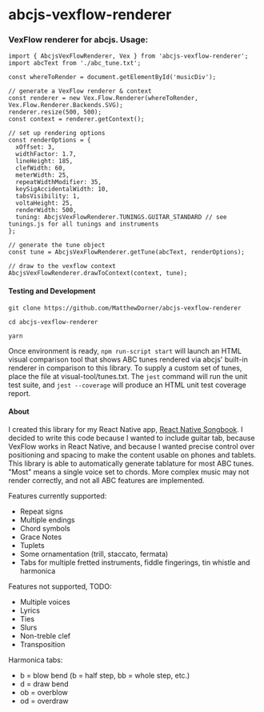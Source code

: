 # abcjs-vexflow-renderer
### VexFlow renderer for abcjs. Usage:

```
import { AbcjsVexFlowRenderer, Vex } from 'abcjs-vexflow-renderer';
import abcText from './abc_tune.txt';

const whereToRender = document.getElementById('musicDiv');

// generate a VexFlow renderer & context
const renderer = new Vex.Flow.Renderer(whereToRender, Vex.Flow.Renderer.Backends.SVG);
renderer.resize(500, 500);
const context = renderer.getContext();

// set up rendering options
const renderOptions = {
  xOffset: 3,
  widthFactor: 1.7,
  lineHeight: 185,
  clefWidth: 60,
  meterWidth: 25,
  repeatWidthModifier: 35,
  keySigAccidentalWidth: 10,
  tabsVisibility: 1,
  voltaHeight: 25,
  renderWidth: 500,
  tuning: AbcjsVexFlowRenderer.TUNINGS.GUITAR_STANDARD // see tunings.js for all tunings and instruments
};

// generate the tune object
const tune = AbcjsVexFlowRenderer.getTune(abcText, renderOptions);

// draw to the vexflow context
AbcjsVexFlowRenderer.drawToContext(context, tune);
```

#### Testing and Development

`git clone https://github.com/MatthewDorner/abcjs-vexflow-renderer`

`cd abcjs-vexflow-renderer`

`yarn`


Once environment is ready, `npm run-script start` will launch an HTML visual comparison tool that shows ABC tunes rendered via abcjs' built-in renderer in comparison to this library. To supply a custom set of tunes, place the file at visual-tool/tunes.txt. The `jest` command will run the unit test suite, and `jest --coverage` will produce an HTML unit test coverage report.

#### About
I created this library for my React Native app, [React Native Songbook](https://github.com/matthewdorner/react-native-songbook). I decided to write this code because I wanted to include guitar tab, because VexFlow works in React Native, and because I wanted precise control over positioning and spacing to make the content usable on phones and tablets. This library is able to automatically generate tablature for most ABC tunes. "Most" means a single voice set to chords. More complex music may not render correctly, and not all ABC features are implemented.

Features currently supported:
- Repeat signs
- Multiple endings
- Chord symbols
- Grace Notes
- Tuplets
- Some ornamentation (trill, staccato, fermata)
- Tabs for multiple fretted instruments, fiddle fingerings, tin whistle and harmonica

Features not supported, TODO:
- Multiple voices
- Lyrics
- Ties
- Slurs
- Non-treble clef
- Transposition

 Harmonica tabs:
 - b = blow bend (b = half step, bb = whole step, etc.)
 - d = draw bend
 - ob = overblow
 - od = overdraw
